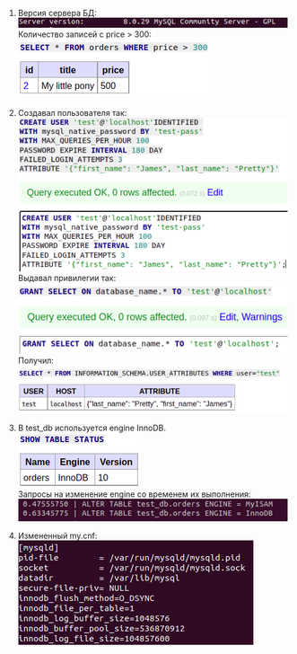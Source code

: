 1. Версия сервера БД:   
![](screenshots/db_version.png)   
 Количество записей с price > 300:   
 ![](screenshots/price_gt_300.png)

2. Создавал пользователя так:   
![](screenshots/create_user.png)   
Выдавал привилегии так:   
![](screenshots/grant_select.png)   
Получил:   
![](screenshots/info_test_user.png)   

3. В test_db используется engine InnoDB.   
![](screenshots/test_db_engine.png)   
Запросы на изменение engine со временем их выполнения:   
![](screenshots/change_engine_again.png)   

4. Измененный my.cnf:   
![](screenshots/my_cnf.png)
